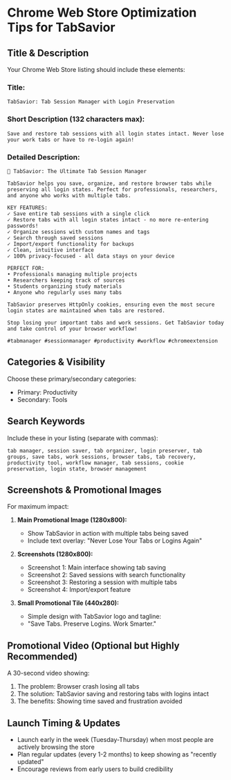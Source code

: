 # Chrome Web Store Optimization Tips for TabSavior

## Title & Description

Your Chrome Web Store listing should include these elements:

### Title:
```
TabSavior: Tab Session Manager with Login Preservation
```

### Short Description (132 characters max):
```
Save and restore tab sessions with all login states intact. Never lose your work tabs or have to re-login again!
```

### Detailed Description:
```
🔄 TabSavior: The Ultimate Tab Session Manager

TabSavior helps you save, organize, and restore browser tabs while preserving all login states. Perfect for professionals, researchers, and anyone who works with multiple tabs.

KEY FEATURES:
✓ Save entire tab sessions with a single click
✓ Restore tabs with all login states intact - no more re-entering passwords!
✓ Organize sessions with custom names and tags
✓ Search through saved sessions
✓ Import/export functionality for backups
✓ Clean, intuitive interface
✓ 100% privacy-focused - all data stays on your device

PERFECT FOR:
• Professionals managing multiple projects
• Researchers keeping track of sources
• Students organizing study materials
• Anyone who regularly uses many tabs

TabSavior preserves HttpOnly cookies, ensuring even the most secure login states are maintained when tabs are restored.

Stop losing your important tabs and work sessions. Get TabSavior today and take control of your browser workflow!

#tabmanager #sessionmanager #productivity #workflow #chromeextension
```

## Categories & Visibility

Choose these primary/secondary categories:
- Primary: Productivity
- Secondary: Tools

## Search Keywords

Include these in your listing (separate with commas):
```
tab manager, session saver, tab organizer, login preserver, tab groups, save tabs, work sessions, browser tabs, tab recovery, productivity tool, workflow manager, tab sessions, cookie preservation, login state, browser management
```

## Screenshots & Promotional Images

For maximum impact:

1. **Main Promotional Image (1280x800):**
   - Show TabSavior in action with multiple tabs being saved
   - Include text overlay: "Never Lose Your Tabs or Logins Again"

2. **Screenshots (1280x800):**
   - Screenshot 1: Main interface showing tab saving
   - Screenshot 2: Saved sessions with search functionality
   - Screenshot 3: Restoring a session with multiple tabs
   - Screenshot 4: Import/export feature

3. **Small Promotional Tile (440x280):**
   - Simple design with TabSavior logo and tagline:
   - "Save Tabs. Preserve Logins. Work Smarter."

## Promotional Video (Optional but Highly Recommended)

A 30-second video showing:
1. The problem: Browser crash losing all tabs
2. The solution: TabSavior saving and restoring tabs with logins intact
3. The benefits: Showing time saved and frustration avoided

## Launch Timing & Updates

- Launch early in the week (Tuesday-Thursday) when most people are actively browsing the store
- Plan regular updates (every 1-2 months) to keep showing as "recently updated"
- Encourage reviews from early users to build credibility 